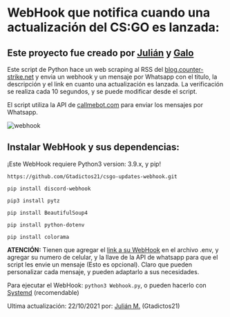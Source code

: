 # WebHook que notifica cuando una actualización del CS:GO es lanzada:
## Este proyecto fue creado por [Julián](https://github.com/Gtadictos21/) y [Galo](https://github.com/Galo223344/)

Este script de Python hace un web scraping al RSS del [blog.counter-strike.net](https://blog.counter-strike.net/?feed=rss) y envia un webhook y un mensaje por Whatsapp con el titulo, la descripción y el link en cuanto una actualización es lanzada. La verificación se realiza cada 10 segundos, y se puede modificar desde el script.

El script utiliza la API de [callmebot.com](https://www.callmebot.com/) para enviar los mensajes por Whatsapp.

![webhook](https://user-images.githubusercontent.com/83682754/138393399-fa1ca4e7-e84d-4f49-9daa-96f6a646ce09.jpg)

## Instalar WebHook y sus dependencias:
¡Este WebHook requiere Python3 version: 3.9.x, y pip!
```
https://github.com/Gtadictos21/csgo-updates-webhook.git
```
```
pip install discord-webhook
```
```
pip3 install pytz
```
```
pip install BeautifulSoup4
```
```
pip install python-dotenv
```
```
pip install colorama
```

**ATENCIÓN:** Tienen que agregar el [link a su WebHook](https://support.discord.com/hc/es/articles/228383668-Introducci%C3%B3n-a-los-webhook) en el archivo .env, y agregar su numero de celular, y la llave de la API de whatsapp para que el script les envie un mensaje (Esto es opcional). Claro que pueden personalizar cada mensaje, y pueden adaptarlo a sus necesidades.

Para ejecutar el WebHook: `python3 Webhook.py`, o pueden hacerlo con [Systemd](https://github.com/Gtadictos21/csgo-updates-webhook/blob/main/webhook.service) (recomendable)

Ultima actualización: 22/10/2021 por: [Julián M.](https://github.com/Gtadictos21/) (Gtadictos21)
